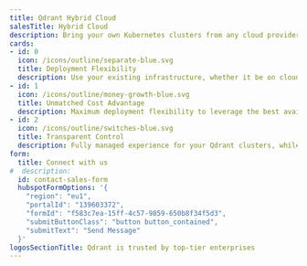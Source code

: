 ```yaml
---
title: Qdrant Hybrid Cloud
salesTitle: Hybrid Cloud
description: Bring your own Kubernetes clusters from any cloud provider, on-premise infrastructure, or edge locations and connect them to the Managed Cloud.
cards:
- id: 0
  icon: /icons/outline/separate-blue.svg
  title: Deployment Flexibility
  description: Use your existing infrastructure, whether it be on cloud platforms, on-premise setups, or even at edge locations.
- id: 1
  icon: /icons/outline/money-growth-blue.svg
  title: Unmatched Cost Advantage
  description: Maximum deployment flexibility to leverage the best available resources, in the cloud or on-premise.
- id: 2
  icon: /icons/outline/switches-blue.svg
  title: Transparent Control
  description: Fully managed experience for your Qdrant clusters, while your data remains exclusively yours.
form:
  title: Connect with us
#  description:
  id: contact-sales-form
  hubspotFormOptions: '{
    "region": "eu1",
    "portalId": "139603372",
    "formId": "f583c7ea-15ff-4c57-9859-650b8f34f5d3",
    "submitButtonClass": "button button_contained",
    "submitText": "Send Message"
  }'
logosSectionTitle: Qdrant is trusted by top-tier enterprises
---
```


